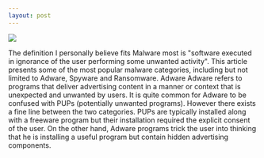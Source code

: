 ```yaml
---
layout: post
---
```

<img src="https://dl.dropboxusercontent.com/u/24331723/image.gif" class="fit image">

The definition I personally believe fits Malware most is "software executed in ignorance of the user performing some unwanted activity". This article presents some of the most popular malware categories, including but not limited to Adware, Spyware and Ransomware.
Adware
Adware refers to programs that deliver advertising content in a manner or context that
is unexpected and unwanted by users. It is quite common for Adware to be confused with  PUPs (potentially unwanted
programs). However there exists a fine line between the two categories. PUPs are typically installed along with a freeware program but their installation required the explicit consent of the user. On the other hand, Adware programs trick the
user into thinking that he is installing a useful program but contain hidden advertising components.
